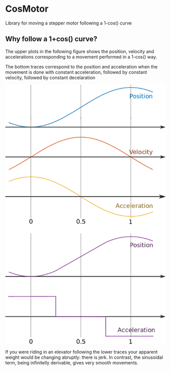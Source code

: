 # CosMotor
Library for moving a stepper motor following a 1-cos() curve

## Why follow a 1+cos() curve?

The upper plots in the following figure shows the position, velocity and accelerations corresponding
to a movement performed in a 1-cos() way.

The bottom traces correspond to the position and acceleration when the movement is done
with constant acceleration, followed by constant velocity, followed by constant decelaration

![Description](https://github.com/PerePala/CosMotor/blob/master/fig.png)

If you were riding in an elevator following the lower traces your apparent weight would be
changing abruptly: there is jerk. In contrast, the sinusoidal term, being infinitelly derivable,
gives very smooth movements.

